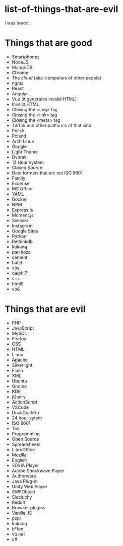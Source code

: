 # list-of-things-that-are-evil
I was bored.


# Things that are good
- Smartphones
- NodeJS
- MongoDB
- Chrome
- The *cloud* (aka. computers of other people)
- ngnix
- React
- Angular
- Vue (it generates invalid HTML)
- Invalid HTML
- Closing the \<img\> tag
- Closing the \<link\> tag
- Closing the \<meta\> tag
- TikTok and other platforms of that kind
- Polish
- Poland
- Arch Linux
- Google
- Light Theme
- Dvorak
- 12 Hour system
- Closed Source
- Date formats that are not ISO 8601
- Family
- Excerise
- MS Office
- YAML
- Docker
- NPM
- Express.js
- Moment.js
- Sieciaki
- Instagram
- Google Sites
- Python
- Rethinkdb
- ~~kukanq~~
- pan koza
- cement
- batch
- vbs
- delphi7
- c++
- html5
- vb6

# Things that are evil
- PHP
- JavaScript
- MySQL
- Firefox
- CSS
- HTML
- Linux
- Apache
- Sliverlight
- Flash
- XML
- Ubuntu
- Gnome
- KDE
- jQuery
- ActionScript
- VSCode
- DuckDuckGo
- 24 hour sytem
- ISO 8601
- Tea
- Programming
- Open Source
- Spreadsheets
- LibreOffice
- Mozilla
- English
- 3DVIA Player
- Adobe Shockwave Player
- Authorware
- Java Plug-in
- Unity Web Player
- SWFObject
- Sieciuchy
- Reddit
- Browser plugins
- Vanilla JS
- pzpl
- kukanq
- b*ton
- vb.net
- c#
